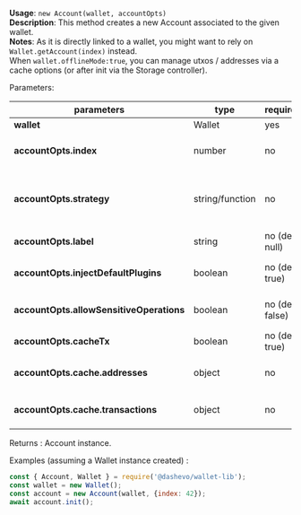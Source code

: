**Usage**: `new Account(wallet, accountOpts)`  
**Description**: This method creates a new Account associated to the given wallet.   
**Notes**: As it is directly linked to a wallet, you might want to rely on `Wallet.getAccount(index)` instead.     
When `wallet.offlineMode:true`, you can manage utxos / addresses via a cache options (or after init via the Storage controller).

Parameters: 

| parameters                                | type            | required       | Description                                                                                                                                                                    |  
|-------------------------------------------|-----------------|----------------| ------------------------------------------------------------------------------------------------------------------------------------------------------------------------------ |
| **wallet**                                | Wallet          | yes            | A valid [wallet](/wallet/Wallet) instance                                                                                                                                      |
| **accountOpts.index**                     | number          | no             | The BIP44 account index; by default use the next one (n+1) of the biggest account index already created in wallet                                                              |
| **accountOpts.strategy**                  | string/function | no             | A valid strategy string identifier (amongst "simpleAscendingAccumulator", "simpleDescendingAccumulator", simpleTransactionOptimizedAccumulator") or your own strategy function |
| **accountOpts.label**                     | string          | no (def: null) | If you want to be able to reference to an account per label |
| **accountOpts.injectDefaultPlugins**      | boolean         | no (def: true) | Use to inject default plugins on loadup (BIP44Worker, ChainWorker and SyncWorker) |
| **accountOpts.allowSensitiveOperations**  | boolean         | no (def: false)| If you want a special plugin to access the keychain or other sensitive operation, set this to true. |
| **accountOpts.cacheTx**                   | boolean         | no (def: true) | If you want to cache the transaction internally (for faster sync-up) |
| **accountOpts.cache.addresses**           | object          | no             | If you have your addresses state somewhere else (fs) you can fetch and pass it along for faster sync-up |
| **accountOpts.cache.transactions**        | object          | no             | If you have your tx state somewhere else (fs) you can fetch and pass it along for faster sync-up |

Returns : Account instance.

Examples (assuming a Wallet instance created) : 

```js
const { Account, Wallet } = require('@dashevo/wallet-lib');
const wallet = new Wallet();
const account = new Account(wallet, {index: 42});
await account.init();
```
